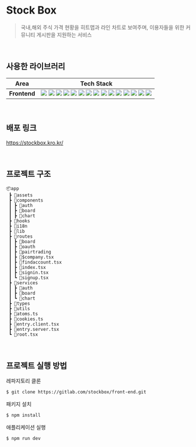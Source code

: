 # Stock Box

> 국내,해외 주식 가격 현황을 히트맵과 라인 차트로 보여주며, 이용자들을 위한 커뮤니티 게시판을 지원하는 서비스

<br/>

## 사용한 라이브러리

<div align =center>

|     Area     |                                                                                                                                                                                                                                                                                                                                                                                                                                                                                                                                                                                                                                                                                                                                                                                                                       Tech Stack                                                                                                                                                                                                                                                                                                                                                                                                                                                                                                                                                                                                                                                                                                                                                                                                                        |
| :----------: | :-----------------------------------------------------------------------------------------------------------------------------------------------------------------------------------------------------------------------------------------------------------------------------------------------------------------------------------------------------------------------------------------------------------------------------------------------------------------------------------------------------------------------------------------------------------------------------------------------------------------------------------------------------------------------------------------------------------------------------------------------------------------------------------------------------------------------------------------------------------------------------------------------------------------------------------------------------------------------------------------------------------------------------------------------------------------------------------------------------------------------------------------------------------------------------------------------------------------------------------------------------------------------------------------------------------------------------------------------------------------------------------------------------------------------------------------------------------------------------------------------------------------------------------------------------------------------------------------------------------------------------------------------------: |
| **Frontend** | <img src="https://img.shields.io/badge/TypeScript-3178C6.svg?style=for-the-badge&logo=TypeScript&logoColor=black"> <img src="https://img.shields.io/badge/react-61DAFB?style=for-the-badge&logo=react&logoColor=black"> <img src="https://img.shields.io/badge/Remix-000000.svg?&style=for-the-badge&logo=remix&logoColor=white"> <img src="https://img.shields.io/badge/Lodash-3492FF.svg?&style=for-the-badge&logo=Lodash&logoColor=white"> <img src="https://img.shields.io/badge/Express-000000.svg?&style=for-the-badge&logo=Express&logoColor=white"> <img src="https://img.shields.io/badge/Axios-5A29E4.svg?&style=for-the-badge&logo=axios&logoColor=white"> <img src="https://img.shields.io/badge/Nginx-009639?&style=for-the-badge&logo=Nginx&logoColor=white"> <img src="https://img.shields.io/badge/Recoil-4776DE?&style=for-the-badge&logo=Recoil&logoColor=white"> <img src="https://img.shields.io/badge/i18next-26A69A?&style=for-the-badge&logo=i18next&logoColor=white"> <img src="https://img.shields.io/badge/ApexChart-387DE8?&style=for-the-badge&logo=apexchart&logoColor=white"> <img src="https://img.shields.io/badge/Storybook-FF4785?&style=for-the-badge&logo=storybook&logoColor=white"> <img src="https://img.shields.io/badge/MUI-007FFF?&style=for-the-badge&logo=MUI&logoColor=white"> <img src="https://img.shields.io/badge/ESLINT-4B32C3?&style=for-the-badge&logo=ESLint&logoColor=white"> <img src="https://img.shields.io/badge/PRETTIER-F7B93E?&style=for-the-badge&logo=Prettier&logoColor=white"> <img src="https://img.shields.io/badge/Docker-2496ED?&style=for-the-badge&logo=Docker&logoColor=white"> |

</div>

<br/>

## 배포 링크

https://stockbox.kro.kr/

<br/>

## 프로젝트 구조

```
📦app
 ┣ 📂assets
 ┣ 📂components
 ┃ ┣ 📂auth
 ┃ ┣ 📂board
 ┃ ┣ 📂chart
 ┣ 📂hooks
 ┣ 📂i18n
 ┣ 📂lib
 ┣ 📂routes
 ┃ ┣ 📂board
 ┃ ┣ 📂oauth
 ┃ ┣ 📂pairtrading
 ┃ ┣ 📜$company.tsx
 ┃ ┣ 📜findaccount.tsx
 ┃ ┣ 📜index.tsx
 ┃ ┣ 📜signin.tsx
 ┃ ┗ 📜signup.tsx
 ┣ 📂services
 ┃ ┣ 📂auth
 ┃ ┣ 📂board
 ┃ ┗ 📂chart
 ┣ 📂types
 ┣ 📂utils
 ┣ 📜atoms.ts
 ┣ 📜cookies.ts
 ┣ 📜entry.client.tsx
 ┣ 📜entry.server.tsx
 ┗ 📜root.tsx
```

<br/>

## 프로젝트 실행 방법

레파지토리 클론

```bash
$ git clone https://gitlab.com/stockbox/front-end.git
```

패키지 설치

```bash
$ npm install
```

애플리케이션 실행

```bash
$ npm run dev
```

<br/>
